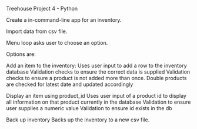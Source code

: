 Treehouse Project 4 - Python

Create a in-command-line app for an inventory. 

Import data from csv file.

Menu loop asks user to choose an option.

Options are:

Add an item to the inventory:
    Uses user input to add a row to the inventory database
    Validation checks to ensure the correct data is supplied
    Validation checks to ensure a product is not added more than once.
        Double products are checked for latest date and updated accordingly

Display an item using product_id
    Uses user input of a product id to display all information on that product currently in the database
    Validation to ensure user supplies a numeric value
    Validation to ensure id exists in the db

Back up inventory
    Backs up the inventory to a new csv file.